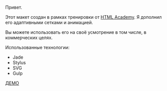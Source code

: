 Привет.

Этот макет создан в рамках тренировки от [HTML Academy](http://htmlacademy.ru). Я дополнил его адаптивными сетками и анимацией. 

Вы можете использовать его на своё усмотрение в том числе, в коммерческих целях.

Использованные технологии:

- Jade
- Stylus
- SVG
- Gulp


[ДЕМО](http://rukomoynikov.github.io/perth/)
